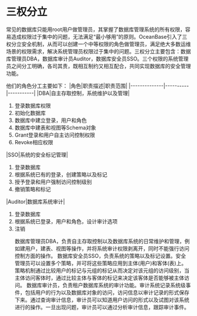 # 三权分立

常见的数据库只能用root用户做管理员，其掌握了数据库管理系统的所有权限，容易造成权限过于集中的问题，无法满足“最小够用”的原则。OceanBase引入了三权分立安全机制，从而可以创建一个中等权限的角色做管理员，满足绝大多数运维场景的权限需求，解决系统管理员权限过于集中的问题。三权分立主要包含：数据库管理员DBA，数据库审计员Auditor，数据库安全员SSO。三个权限的系统管理员之间分工明确，各司其责，既相互制约又相互配合，共同实现数据库的安全管理功能。

他们的角色分工主要如下：
|角色|职责描述|职责范围|
|--------------|----------|-----------|
|DBA|自主存取控制，系统维护以及管理|<ol><li>登录数据库权限</li><li>初始化数据库</li><li>数据库中建立登录，用户和角色</li><li>数据库中建表和视图等Schema对象</li><li>Grant登录和用户自主访问控制权限</li><li>Revoke相应权限</li></ol>
|SSO|系统的安全标记管理|<ol><li>登录数据库</li><li>根据系统已有的登录，创建策略以及标记</li><li>授予登录和用户强制访问控制级别</li><li>撤销策略和标记</li></ol>
|Auditor|数据库系统审计|<ol><li>登录数据库</li><li>根据系统已登录，用户和角色，设计审计选项</li><li>注销

数据库管理员DBA，负责自主存取控制以及数据库系统的日常维护和管理，例如建用户，建表、视图等操作，并将系统审计权限剥离开，同时不能强行访问控制方面的操作。
数据库安全员SSO，负责系统的策略以及标记设置。安全管理员可以设置多个策略，并可将这些策略应用到主体(用户)和客体(表)上。策略机制通过比较用户的标记与元组的标记从而决定对该元组的访问级别，当主体访问客体时，通过比较主体与客体的标记来决定该客体是否能够被主体访问。
数据库审计员，负责租户数据库系统的审计功能。审计系统记录系统级事件，包括用户的行为以及数据库对象的访问，访问信息以审计记录的形式保存下来。通过查询审计信息，审计员可以知道用户访问的形式以及试图对该系统进行的操作。一旦出现问题，审计员可以通过分析审计信息，跟踪审计事件。
